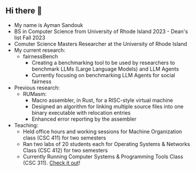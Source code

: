 ## Hi there 👋
<!--
**AymanBx/AymanBx** is a ✨ _special_ ✨ repository because its `README.md` (this file) appears on your GitHub profile.

Here are some ideas to get you started:

- 🔭 I’m currently working on ...
- 🌱 I’m currently learning ...
- 👯 I’m looking to collaborate on ...
- 🤔 I’m looking for help with ...
- 💬 Ask me about ...
- 📫 How to reach me: ...
- 😄 Pronouns: ...
- ⚡ Fun fact: ...
-->

* My name is Ayman Sandouk  
* BS in Computer Science from University of Rhode Island 2023 - Dean's list Fall 2023  
* Comuter Science Masters Researcher at the University of Rhode Island  
* My current research:
   * fairnessBench
     * Creating a benchmarking tool to be used by researchers to benchmark LLMs (Large Language Models) and LLM Agents
     * Currently focusing on benchmarking LLM Agents for social fairness
* Previous research:
  * RUMasm:
    * Macro assembler, in Rust, for a RISC-style virtual machine
    * Designed an algorithm for linking multiple source files into one binary executable with relocation entries
    * Enhanced error reporting by the assembler
* Teaching:
  * Held office hours and working sessions for Machine Organization class (CSC 411) for two semesters  
  * Ran two labs of 20 students each for Operating Systems & Networks Class (CSC 412) for two semesters  
  * Currently Running Computer Systems & Programming Tools Class (CSC 311). [Check it out](https://compsys-progtools.github.io/spring2025)!
